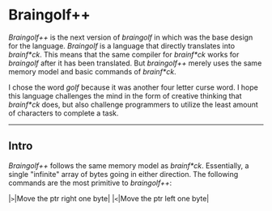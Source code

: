 # Braingolf++
_Braingolf++_ is the next version of _braingolf_ in which was the base design for the language. _Braingolf_ is a language that directly translates into _brainf*ck_. This means that the same compiler for _brainf*ck_ works for _braingolf_ after it has been translated. But _braingolf++_ merely uses the same memory model and basic commands of _brainf*ck_. 

I chose the word _golf_ because it was another four letter curse word. I hope this language challenges the mind in the form of creative thinking that _brainf*ck_ does, but also challenge programmers to utilize the least amount of characters to complete a task.

---

## Intro

_Braingolf++_ follows the same memory model as _brainf*ck_. Essentially, a single "infinite" array of bytes going in either direction. The following commands are the most primitive to _braingolf++_:

|`>`|Move the ptr right one byte|
|`<`|Move the ptr left one byte|
